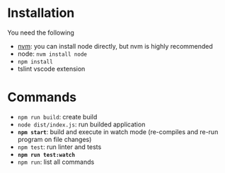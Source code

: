 # Installation

You need the following 
- [nvm][nvm]: you can install node directly, but nvm is highly recommended
- node: `nvm install node`
- `npm install`
- tslint vscode extension

# Commands

- `npm run build`: create build
- `node dist/index.js`: run builded application
- **`npm start`**: build and execute in watch mode (re-compiles and re-run program on file changes)
- `npm test`: run linter and tests
- **`npm run test:watch`**
- `npm run`: list all commands

[nvm]: https://github.com/nvm-sh/nvm#installing-and-updating
